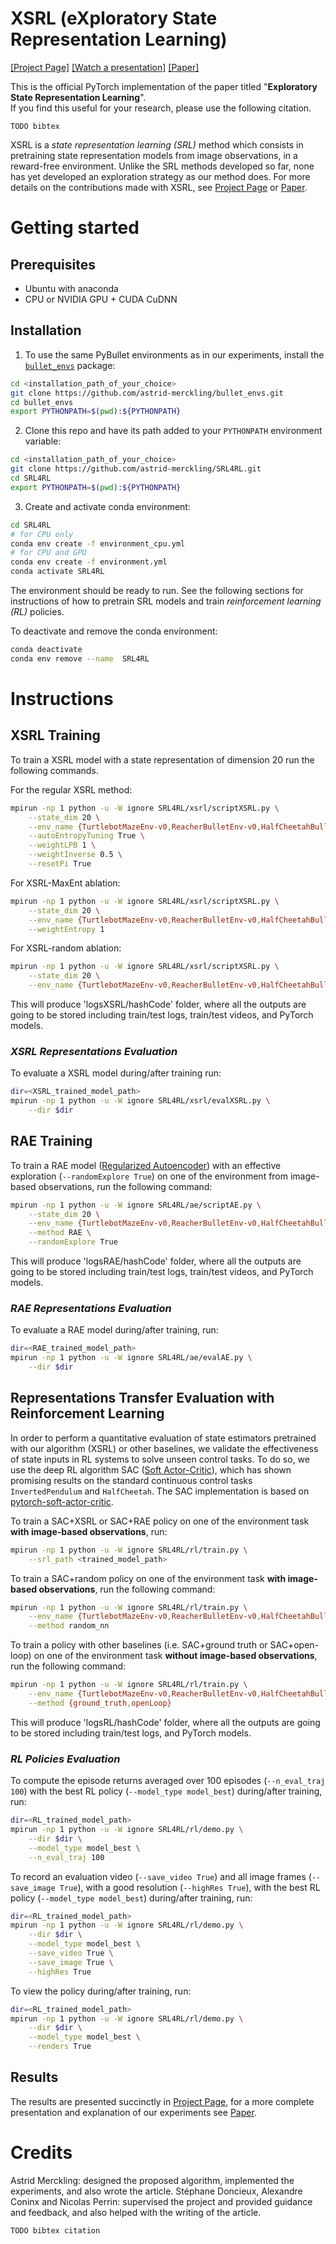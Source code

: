 


# XSRL (eXploratory State Representation Learning)
[[Project Page]](https://www.astrid-merckling.com/publication/xsrl/)
[[Watch a presentation]](TODO)
[[Paper]](TODO)


This is the official PyTorch implementation of the paper titled "**Exploratory State Representation Learning**". \
If you find this useful for your research, please use the following citation.
```
TODO bibtex
```

XSRL is a *state representation learning (SRL)* method which consists in pretraining state representation models from image observations, in a reward-free environment.
Unlike the SRL methods developed so far, none has yet developed an exploration strategy as our method does.
For more details on the contributions made with XSRL, see [Project Page](https://www.astrid-merckling.com/publication/xsrl/) or [Paper](TODO).


# Getting started

## Prerequisites

- Ubuntu with anaconda
- CPU or NVIDIA GPU + CUDA CuDNN

## Installation


1. To use the same PyBullet environments as in our experiments, install the [`bullet_envs`](https://github.com/astrid-merckling/bullet_envs) package:
```bash
cd <installation_path_of_your_choice>
git clone https://github.com/astrid-merckling/bullet_envs.git
cd bullet_envs
export PYTHONPATH=$(pwd):${PYTHONPATH}
```

2. Clone this repo and have its path added to your `PYTHONPATH` environment variable:
```bash
cd <installation_path_of_your_choice>
git clone https://github.com/astrid-merckling/SRL4RL.git
cd SRL4RL
export PYTHONPATH=$(pwd):${PYTHONPATH}
```

3. Create and activate conda environment:
```bash
cd SRL4RL
# for CPU only
conda env create -f environment_cpu.yml
# for CPU and GPU
conda env create -f environment.yml
conda activate SRL4RL
```

The environment should be ready to run.
See the following sections for instructions of how to pretrain SRL models and train *reinforcement learning (RL)* policies.


To deactivate and remove the conda environment:
```bash
conda deactivate
conda env remove --name  SRL4RL
```

# Instructions

## XSRL Training

To train a XSRL model with a state representation of dimension 20 run the following commands.

For the regular XSRL method:
```bash
mpirun -np 1 python -u -W ignore SRL4RL/xsrl/scriptXSRL.py \
    --state_dim 20 \
    --env_name {TurtlebotMazeEnv-v0,ReacherBulletEnv-v0,HalfCheetahBulletEnv-v0,InvertedPendulumSwingupBulletEnv-v0} \
    --autoEntropyTuning True \
    --weightLPB 1 \
    --weightInverse 0.5 \
    --resetPi True
```

For XSRL-MaxEnt ablation:
```bash
mpirun -np 1 python -u -W ignore SRL4RL/xsrl/scriptXSRL.py \
    --state_dim 20 \
    --env_name {TurtlebotMazeEnv-v0,ReacherBulletEnv-v0,HalfCheetahBulletEnv-v0,InvertedPendulumSwingupBulletEnv-v0} \
    --weightEntropy 1
```

For XSRL-random ablation:
```bash
mpirun -np 1 python -u -W ignore SRL4RL/xsrl/scriptXSRL.py \
    --state_dim 20 \
    --env_name {TurtlebotMazeEnv-v0,ReacherBulletEnv-v0,HalfCheetahBulletEnv-v0,InvertedPendulumSwingupBulletEnv-v0}
```


This will produce 'logsXSRL/hashCode' folder, where all the outputs are going to be stored including train/test logs, train/test videos, and PyTorch models.


### *XSRL Representations Evaluation*

To evaluate a XSRL model during/after training run:
```bash
dir=<XSRL_trained_model_path>
mpirun -np 1 python -u -W ignore SRL4RL/xsrl/evalXSRL.py \
    --dir $dir
```

## RAE Training

To train a RAE model ([Regularized Autoencoder](https://arxiv.org/abs/1903.12436)) with an effective exploration (`--randomExplore True`) on one of the environment from image-based observations, run the following command:
```bash
mpirun -np 1 python -u -W ignore SRL4RL/ae/scriptAE.py \
    --state_dim 20 \
    --env_name {TurtlebotMazeEnv-v0,ReacherBulletEnv-v0,HalfCheetahBulletEnv-v0,InvertedPendulumSwingupBulletEnv-v0} \
    --method RAE \
    --randomExplore True
```


This will produce 'logsRAE/hashCode' folder, where all the outputs are going to be stored including train/test logs, train/test videos, and PyTorch models.

### *RAE Representations Evaluation*

To evaluate a RAE model during/after training, run:
```bash
dir=<RAE_trained_model_path>
mpirun -np 1 python -u -W ignore SRL4RL/ae/evalAE.py \
    --dir $dir
```


## Representations Transfer Evaluation with Reinforcement Learning

In order to perform a quantitative evaluation of state estimators pretrained with our algorithm (XSRL) or other baselines, we validate the effectiveness of state inputs in RL systems to solve unseen control tasks.
To do so, we use the deep RL algorithm SAC ([Soft Actor-Critic](https://arxiv.org/pdf/1812.05905.pdf)), which has shown promising results on the standard continuous control tasks `InvertedPendulum` and `HalfCheetah`.
The SAC implementation is based on [pytorch-soft-actor-critic](https://github.com/pranz24/pytorch-soft-actor-critic).


To train a SAC+XSRL or SAC+RAE policy on one of the environment task **with image-based observations**, run:
```bash
mpirun -np 1 python -u -W ignore SRL4RL/rl/train.py \
    --srl_path <trained_model_path>
```

To train a SAC+random policy on one of the environment task **with image-based observations**, run the following command:
```bash
mpirun -np 1 python -u -W ignore SRL4RL/rl/train.py \
    --env_name {TurtlebotMazeEnv-v0,ReacherBulletEnv-v0,HalfCheetahBulletEnv-v0,InvertedPendulumSwingupBulletEnv-v0} \
    --method random_nn
```

To train a policy with other baselines (i.e. SAC+ground truth or SAC+open-loop) on one of the environment task **without image-based observations**, run the following command:
```bash
mpirun -np 1 python -u -W ignore SRL4RL/rl/train.py \
    --env_name {TurtlebotMazeEnv-v0,ReacherBulletEnv-v0,HalfCheetahBulletEnv-v0,InvertedPendulumSwingupBulletEnv-v0} \
    --method {ground_truth,openLoop}
```


This will produce 'logsRL/hashCode' folder, where all the outputs are going to be stored including train/test logs, and PyTorch models.


### *RL Policies Evaluation*

To compute the episode returns averaged over 100 episodes (`--n_eval_traj 100`) with the best RL policy (`--model_type model_best`) during/after training, run:
```bash
dir=<RL_trained_model_path>
mpirun -np 1 python -u -W ignore SRL4RL/rl/demo.py \
    --dir $dir \
    --model_type model_best \
    --n_eval_traj 100
```


To record an evaluation video (`--save_video True`) and all image frames (`--save_image True`), with a good resolution (`--highRes True`), with the best RL policy (`--model_type model_best`) during/after training, run:
```bash
dir=<RL_trained_model_path>
mpirun -np 1 python -u -W ignore SRL4RL/rl/demo.py \
    --dir $dir \
    --model_type model_best \
    --save_video True \
    --save_image True \
    --highRes True
```

To view the policy during/after training, run:
```bash
dir=<RL_trained_model_path>
mpirun -np 1 python -u -W ignore SRL4RL/rl/demo.py \
    --dir $dir \
    --model_type model_best \
    --renders True
```


## Results

The results are presented succinctly in [Project Page](https://www.astrid-merckling.com/publication/xsrl/), for a more complete presentation and explanation of our experiments see [Paper](TODO).


# Credits

Astrid Merckling: designed the proposed algorithm, implemented the experiments, and also wrote the article.
Stéphane Doncieux, Alexandre Coninx and Nicolas Perrin: supervised the project and provided guidance and feedback, and also helped with the writing of the article.

```
TODO bibtex citation
```
